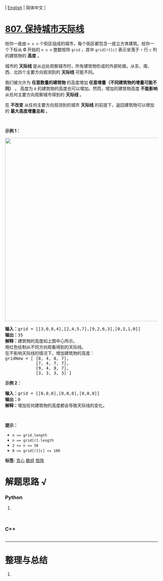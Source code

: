 | [English](README_EN.md) | 简体中文 |

# [807. 保持城市天际线](https://leetcode.cn/problems/max-increase-to-keep-city-skyline)
<p>给你一座由 <code>n x n</code> 个街区组成的城市，每个街区都包含一座立方体建筑。给你一个下标从 <strong>0</strong> 开始的 <code>n x n</code> 整数矩阵 <code>grid</code> ，其中 <code>grid[r][c]</code> 表示坐落于 <code>r</code> 行 <code>c</code> 列的建筑物的 <strong>高度</strong> 。</p>

<p>城市的 <strong>天际线</strong> 是从远处观察城市时，所有建筑物形成的外部轮廓。从东、南、西、北四个主要方向观测到的 <strong>天际线</strong> 可能不同。</p>

<p>我们被允许为 <strong>任意数量的建筑物 </strong>的高度增加<strong> 任意增量（不同建筑物的增量可能不同）</strong> 。 高度为 <code>0</code> 的建筑物的高度也可以增加。然而，增加的建筑物高度 <strong>不能影响</strong> 从任何主要方向观察城市得到的 <strong>天际线</strong> 。</p>

<p>在 <strong>不改变</strong> 从任何主要方向观测到的城市 <strong>天际线</strong> 的前提下，返回建筑物可以增加的 <strong>最大高度增量总和</strong> 。</p>

<p>&nbsp;</p>

<p><strong>示例 1：</strong></p>
<img alt="" src="https://assets.leetcode.com/uploads/2021/06/21/807-ex1.png" style="width: 700px; height: 603px;" />
<pre>
<strong>输入：</strong>grid = [[3,0,8,4],[2,4,5,7],[9,2,6,3],[0,3,1,0]]
<strong>输出：</strong>35
<strong>解释：</strong>建筑物的高度如上图中心所示。
用红色绘制从不同方向观看得到的天际线。
在不影响天际线的情况下，增加建筑物的高度：
gridNew = [ [8, 4, 8, 7],
            [7, 4, 7, 7],
            [9, 4, 8, 7],
            [3, 3, 3, 3] ]
</pre>

<p><strong>示例 2：</strong></p>

<pre>
<strong>输入：</strong>grid = [[0,0,0],[0,0,0],[0,0,0]]
<strong>输出：</strong>0
<strong>解释：</strong>增加任何建筑物的高度都会导致天际线的变化。
</pre>

<p>&nbsp;</p>

<p><strong>提示：</strong></p>

<ul>
	<li><code>n == grid.length</code></li>
	<li><code>n == grid[r].length</code></li>
	<li><code>2 &lt;= n &lt;= 50</code></li>
	<li><code>0 &lt;= grid[r][c] &lt;= 100</code></li>
</ul>

**标签:**  [贪心](https://leetcode.cn/tag/greedy) [数组](https://leetcode.cn/tag/array) [矩阵](https://leetcode.cn/tag/matrix) 
# 解题思路 √

### Python

1. 

```python

```


```python

```

### C++

```cpp

```

---



# 整理与总结

1. 